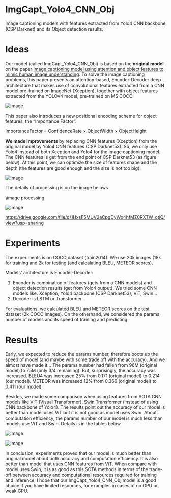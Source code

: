 # ImgCapt_Yolo4_CNN_Obj
Image captioning models with features extracted from Yolo4 CNN backbone (CSP Darknet) and its Object detection results.

# Ideas
Our model (called ImgCapt_Yolo4_CNN_Obj) is based on the **original model** on the paper [Image captioning model using attention and object features to mimic human image understanding](https://journalofbigdata.springeropen.com/articles/10.1186/s40537-022-00571-w).
To solve the image captioning problems, this paper presents an attention-based, Encoder-Decoder deep architecture that makes use of convolutional features extracted from a CNN model pre-trained on ImageNet (Xception), together with object features extracted from the YOLOv4 model, pre-trained on MS COCO. 

![image](https://drive.google.com/uc?export=view&id=1sLFwmG_VfTTDPK8Op4TblAau1pNwNFfc "Original model that Encoder uses convolutional features extracted from a CNN model pre-trained on ImageNet (Xception), together with object features extracted from the YOLOv4 model. LSTM is used for Decoder")

This paper also introduces a new positional encoding scheme for object features, the “Importance Factor”.

ImportanceFactor = ConfidenceRate × ObjectWidth × ObjectHeight

**We made improvements** by replacing CNN features (Xception) from the original model by Yolo4 CNN features (CSP Darknet53). So, we only use Yolo4 instead of both Xception and Yolo4 for the image captioning model. The CNN features is get from the end point of CSP Darknet53 (as figure below). At this point, we can optimize the size of features shape and the depth (the features are good enough and the size is not too big).

![image](https://drive.google.com/uc?export=view&id=1Bu6hOxMWKNTAEWigMR7_8ikX4zz_BSc2 "The CNN features is extracted from the end point of CSP Darknet53")

The details of processing is on the image belows

\image processing

![image](https://drive.google.com/uc?export=view&id=1HxsF5MUV2aCpgDyWx4hfMZ0RXTW_otjQ "Processing to extract combined features for image captioning model")

https://drive.google.com/file/d/1HxsF5MUV2aCpgDyWx4hfMZ0RXTW_otjQ/view?usp=sharing

# Experiments

The experiments is on COCO dataset (train2014). We use 20k images (18k for training and 2k for testing (and calcalating BLEU, METEOR scores).

Models' architecture is Encoder-Decoder:
1. Encoder is combination of features (gets from a CNN models) and object detection results (get from Yolo4 output). We tried some CNN models like: Xception, Yolo4 backbone (CSP Darknet53), ViT, Swin...
2. Decoder is LSTM or Transformer.

For evaluations, we calculated BLEU and METEOR scores on the test dataset (2k COCO images). On the otherhand, we considered the params number of models and its speed of training and predicting.

# Results

Early, we expected to reduce the params number, therefore boots up the speed of model (and maybe with some trade off with the accuracy). And we almost have made it... The params number had fallen from 96M (original model) to 75M (only 3/4 remaining). But, surprisingly, the accuracy was increased. BLEU4 was increased 25% from 0.171 (original model) to 0.214 (our model). METEOR was increased 12% from 0.366 (original model) to 0.411 (our model).

Besides, we made some comparison when using features from SOTA CNN models like ViT (Visual Transformer), Swin Transformer (instead of using CNN backbone of Yolo4). The results point out the accuracy of our model is better than model uses ViT but it is not good as model uses Swin. About computation efficiency, the params number of our model is much less than models use ViT and Swin. Details is in the tables below.

![image](https://drive.google.com/uc?export=view&id=1Q8ZYaiJQeczcMzd4uQ8HGlIB1ABx7dRm "Comparison between models use LSTM for Decoder")

![image](https://drive.google.com/uc?export=view&id=1KEzgCWKWY9dqvb1QWB-QY-vf-OBWyDvp "Comparison between models use Transformer for Decoder")

In conclusion, experiments proved that our model is much better than original model about both accuracy and computation efficiency. It is also better than model that uses CNN features from ViT. When compare with model uses Swin, it is as good
as this SOTA methods in terms of the trade-off between accuracy and computational resources required for training and inference. I hope that our ImgCapt_Yolo4_CNN_Obj model is a good choice if you have limited resources, for examples in cases of no GPU or weak GPU.
